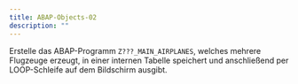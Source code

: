 ```yaml
---
title: ABAP-Objects-02
description: ""
---
```


Erstelle das ABAP-Programm `Z???_MAIN_AIRPLANES`, welches mehrere Flugzeuge erzeugt, in einer internen Tabelle speichert und anschließend per LOOP-Schleife auf dem Bildschirm ausgibt.
